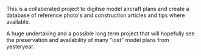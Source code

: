 This is a collaberated project to digitise model aircraft plans and create a database of reference photo's and construction articles and tips where available.

A huge undertaking and a possible long term project that will hopefully see the preservation and availability of many "lost" model plans from yesteryear.